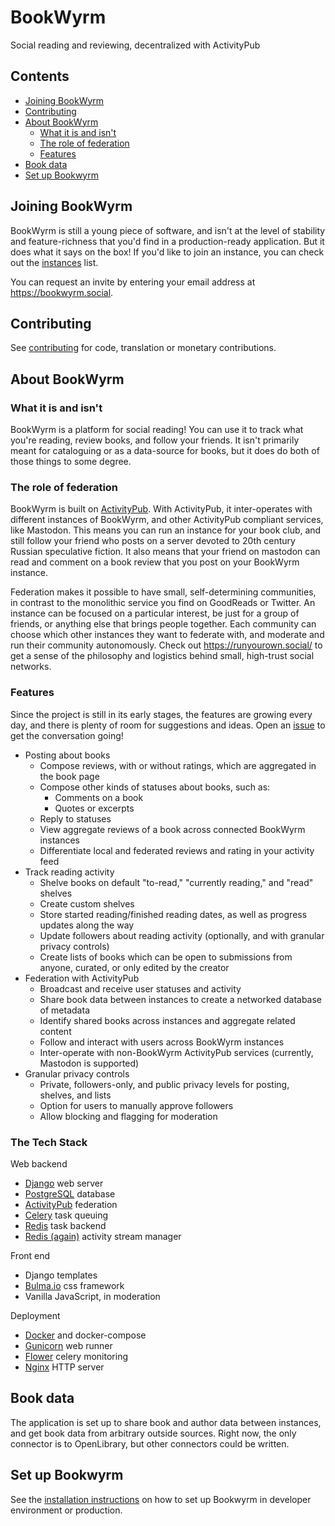 # BookWyrm

Social reading and reviewing, decentralized with ActivityPub

## Contents
- [Joining BookWyrm](#joining-bookwyrm)
- [Contributing](#contributing)
- [About BookWyrm](#about-bookwyrm)
    - [What it is and isn't](#what-it-is-and-isnt)
    - [The role of federation](#the-role-of-federation)
    - [Features](#features)
- [Book data](#book-data)
- [Set up Bookwyrm](#set-up-bookwyrm)

## Joining BookWyrm
BookWyrm is still a young piece of software, and isn't at the level of stability and feature-richness that you'd find in a production-ready application. But it does what it says on the box! If you'd like to join an instance, you can check out the [instances](https://docs.joinbookwyrm.com/instances.html) list.

You can request an invite by entering your email address at https://bookwyrm.social.


## Contributing
See [contributing](https://docs.joinbookwyrm.com/contributing.html) for code, translation or monetary contributions.

## About BookWyrm
### What it is and isn't
BookWyrm is a platform for social reading! You can use it to track what you're reading, review books, and follow your friends. It isn't primarily meant for cataloguing or as a data-source for books, but it does do both of those things to some degree.

### The role of federation
BookWyrm is built on [ActivityPub](http://activitypub.rocks/). With ActivityPub, it inter-operates with different instances of BookWyrm, and other ActivityPub compliant services, like Mastodon. This means you can run an instance for your book club, and still follow your friend who posts on a server devoted to 20th century Russian speculative fiction. It also means that your friend on mastodon can read and comment on a book review that you post on your BookWyrm instance.

Federation makes it possible to have small, self-determining communities, in contrast to the monolithic service you find on GoodReads or Twitter. An instance can be focused on a particular interest, be just for a group of friends, or anything else that brings people together. Each community can choose which other instances they want to federate with, and moderate and run their community autonomously. Check out https://runyourown.social/ to get a sense of the philosophy and logistics behind small, high-trust social networks.

### Features
Since the project is still in its early stages, the features are growing every day, and there is plenty of room for suggestions and ideas. Open an [issue](https://github.com/bookwyrm-social/bookwyrm/issues) to get the conversation going!
- Posting about books
    - Compose reviews, with or without ratings, which are aggregated in the book page
    - Compose other kinds of statuses about books, such as:
        - Comments on a book
        - Quotes or excerpts
    - Reply to statuses
    - View aggregate reviews of a book across connected BookWyrm instances
    - Differentiate local and federated reviews and rating in your activity feed
- Track reading activity
    - Shelve books on default "to-read," "currently reading," and "read" shelves
    - Create custom shelves
    - Store started reading/finished reading dates, as well as progress updates along the way
    - Update followers about reading activity (optionally, and with granular privacy controls)
    - Create lists of books which can be open to submissions from anyone, curated, or only edited by the creator
- Federation with ActivityPub
    - Broadcast and receive user statuses and activity
    - Share book data between instances to create a networked database of metadata
    - Identify shared books across instances and aggregate related content
    - Follow and interact with users across BookWyrm instances
    - Inter-operate with non-BookWyrm ActivityPub services (currently, Mastodon is supported)
- Granular privacy controls
    - Private, followers-only, and public privacy levels for posting, shelves, and lists
    - Option for users to manually approve followers
    - Allow blocking and flagging for moderation

### The Tech Stack
Web backend
- [Django](https://www.djangoproject.com/) web server
- [PostgreSQL](https://www.postgresql.org/) database
- [ActivityPub](https://activitypub.rocks/) federation
- [Celery](https://docs.celeryproject.org/) task queuing
- [Redis](https://redis.io/) task backend
- [Redis (again)](https://redis.io/) activity stream manager

Front end
- Django templates
- [Bulma.io](https://bulma.io/) css framework
- Vanilla JavaScript, in moderation

Deployment
- [Docker](https://www.docker.com/) and docker-compose
- [Gunicorn](https://gunicorn.org/) web runner
- [Flower](https://github.com/mher/flower) celery monitoring
- [Nginx](https://nginx.org/en/) HTTP server


## Book data
The application is set up to share book and author data between instances, and get book data from arbitrary outside sources. Right now, the only connector is to OpenLibrary, but other connectors could be written.

## Set up Bookwyrm
See the [installation instructions](https://docs.joinbookwyrm.com/developer-environment.html) on how to set up Bookwyrm in developer environment or production.
